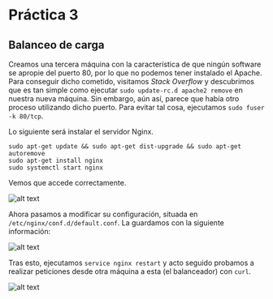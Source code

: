 # Práctica 3
## Balanceo de carga

Creamos una tercera máquina con la característica de que ningún software se apropie del puerto 80, por lo que no podemos tener instalado el Apache. Para conseguir dicho cometido, visitamos *Stack Overflow* y descubrimos que es tan simple como ejecutar ```sudo update-rc.d apache2 remove``` en nuestra nueva máquina. Sin embargo, aún así, parece que había otro proceso utilizando dicho puerto. Para evitar tal cosa, ejecutamos ```sudo fuser -k 80/tcp```.

Lo siguiente será instalar el servidor Nginx.

```
sudo apt-get update && sudo apt-get dist-upgrade && sudo apt-get autoremove
sudo apt-get install nginx 
sudo systemctl start nginx
```

Vemos que accede correctamente.

![alt text](http://i.imgur.com/8iBKXcv.png)

Ahora pasamos a modificar su configuración, situada en ```/etc/nginx/conf.d/default.conf```. La guardamos con la siguiente información:

![alt text](http://i.imgur.com/0Irx6cb.png)

Tras esto, ejecutamos ```service nginx restart``` y acto seguido probamos a realizar peticiones desde otra máquina a esta (el balanceador) con ```curl```.

![alt text](http://i.imgur.com/J30ALHR.jpg)
